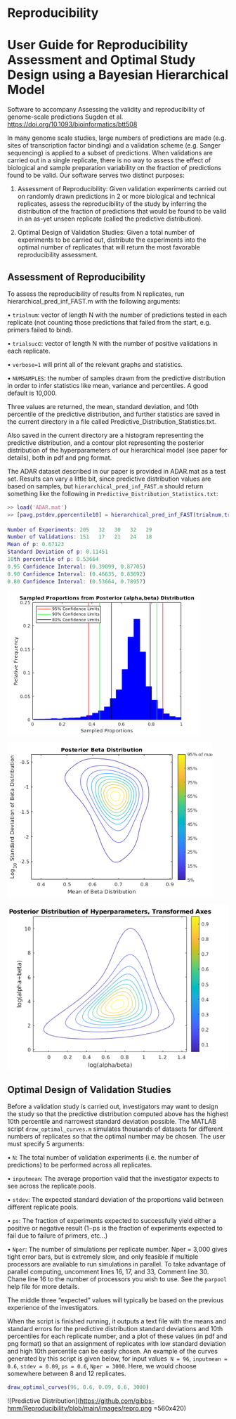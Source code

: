 # Reproducibility

 User Guide for Reproducibility Assessment and Optimal Study Design using a Bayesian Hierarchical Model
 ============= 
 
 Software to accompany Assessing the validity and reproducibility of genome-scale predictions Sugden et al. https://doi.org/10.1093/bioinformatics/btt508

In many genome scale studies, large numbers of predictions are made (e.g. sites of transcription factor binding) and a validation scheme (e.g. Sanger sequencing) is applied to a subset of predictions. When validations are carried out in a single replicate, there is no way to assess the effect of biological and sample preparation variability on the fraction of predictions found to be valid. Our software serves two distinct purposes:

1.	Assessment of Reproducibility: Given validation experiments carried out on randomly drawn predictions in 2 or more biological and technical replicates, assess the reproducibility of the study by inferring the distribution of the fraction of predictions that would be found to be valid in an as-yet unseen replicate (called the predictive distribution).

2.	Optimal Design of Validation Studies: Given a total number of experiments to be carried out, distribute the experiments into the optimal number of replicates that will return the most favorable reproducibility assessment.

Assessment of Reproducibility
--------------- 

To assess the reproducibility of results from N replicates, run hierarchical_pred_inf_FAST.m with the following arguments:

•	`trialnum`: vector of length N with the number of predictions tested in each replicate (not counting those predictions that failed from the start, e.g. primers failed to bind).

•	`trialsuc`c: vector of length N with the number of positive validations in each replicate.

•	`verbose=1` will print all of the relevant graphs and statistics.

•	`NUMSAMPLES`: the number of samples drawn from the predictive distribution in order to infer statistics like mean, variance and percentiles. A good default is 10,000.

Three values are returned, the mean, standard deviation, and 10th percentile of the predictive distribution, and further statistics are saved in the current directory in a file called Predictive_Distribution_Statistics.txt.

Also saved in the current directory are a histogram representing the predictive distribution, and a contour plot representing the posterior distribution of the hyperparameters of our hierarchical model (see paper for details), both in pdf and png format.

The ADAR dataset described in our paper is provided in ADAR.mat as a test set. Results can vary a little bit, since predictive distribution values are based on samples, but `hierarchical_pred_inf_FAST.m` should return something like the following in `Predictive_Distribution_Statistics.txt`:

```matlab
>> load('ADAR.mat')
>> [pavg,pstdev,ppercentile10] = hierarchical_pred_inf_FAST(trialnum,trialsucc,1,10000);

Number of Experiments: 205   32   30   32   29
Number of Validations: 151   17   21   24   18
Mean of p: 0.67123
Standard Deviation of p: 0.11451
10th percentile of p: 0.53664
0.95 Confidence Interval: (0.39099, 0.87705)
0.90 Confidence Interval: (0.46635, 0.83692)
0.80 Confidence Interval: (0.53664, 0.78957)
```

![Posterior Beta](https://github.com/gibbs-hmm/Reproducibility/blob/main/images/Sampled_Proportions_from_Posterior_Beta_Distribution.png
)

![Posterior Beta Contour](https://github.com/gibbs-hmm/Reproducibility/blob/main/images/Contour_Representation_of_Posterior_Beta_Distribution.png
)

![Hyperparameters](https://github.com/gibbs-hmm/Reproducibility/blob/main/images/hyperparameters.png)

Optimal Design of Validation Studies
---------------

Before a validation study is carried out, investigators may want to design the study so that the predictive distribution computed above has the highest 10th percentile and narrowest standard deviation possible. The MATLAB script `draw_optimal_curves.m` simulates thousands of datasets for different numbers of replicates so that the optimal number may be chosen. The user must specify 5 arguments:

•	`N`: The total number of validation experiments (i.e. the number of predictions) to be performed across all replicates.

•	`inputmean`: The average proportion valid that the investigator expects to see across the replicate pools.

•	`stdev`: The expected standard deviation of the proportions valid between different replicate pools.

•	`ps`: The fraction of experiments expected to successfully yield either a positive or negative result (1−ps is the fraction of experiments expected to fail due to failure of primers, etc...)

•	`Nper`: The number of simulations per replicate number. Nper = 3,000 gives tight error bars, but is extremely slow, and only feasible if multiple processors are available to run simulations in parallel. To take advantage of parallel computing, uncomment lines 16, 17, and 33, Comment line 30.  Chane line 16 to the number of processors you wish to use.  See the `parpool` help file for more details.

The middle three “expected” values will typically be based on the previous experience of the investigators.

When the script is finished running, it outputs a text file with the means and standard errors for the predictive distribution standard deviations and 10th percentiles for each replicate number, and a plot of these values (in pdf and png format) so that an assignment of replicates with low standard deviation and high 10th percentile can be easily chosen. An example of the curves generated by this script is given below, for input values` N = 96`, `inputmean = 0.6`, `stdev = 0.09`, `ps = 0.6`, `Nper = 3000`. Here, we would choose somewhere between 8 and 12 replicates.

```matlab
draw_optimal_curves(96, 0.6, 0.09, 0.6, 3000)
```

![Predictive Distribution](https://github.com/gibbs-hmm/Reproducibility/blob/main/images/repro.png =560x420)


